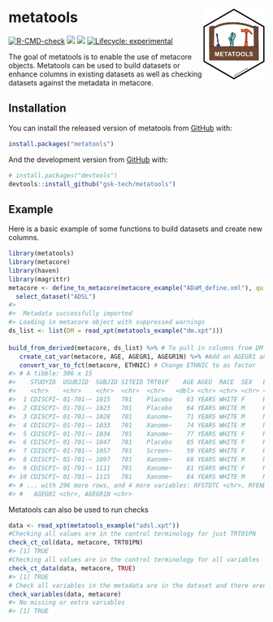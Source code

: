 
<!-- README.md is generated from README.Rmd. Please edit that file -->

# metatools <a href='https://github.com/pharmaverse/metatools'><img src="man/figures/metatools.png" align="right" style="height:139px;"/></a>

<!-- badges: start -->

[![R-CMD-check](https://github.com/pharmaverse/metatools/workflows/R-CMD-check/badge.svg)](https://github.com/pharmaverse/metatools/actions)
[<img src="https://img.shields.io/codecov/c/github/pharmaverse/metatools">](https://codecov.io/gh/pharmaverse/metatools)
[<img src="https://img.shields.io/badge/License-MIT-blue.svg">](https://github.com/pharmaverse/metatools/blob/main/LICENSE)
[![Lifecycle:
experimental](https://img.shields.io/badge/lifecycle-experimental-orange.svg)](https://lifecycle.r-lib.org/articles/stages.html#experimental)
<!-- badges: end -->

The goal of metatools is to enable the use of metacore objects.
Metatools can be used to build datasets or enhance columns in existing
datasets as well as checking datasets against the metadata in metacore.

## Installation

You can install the released version of metatools from
[GitHub](https://github.com/) with:

``` r
install.packages("metatools")
```

And the development version from [GitHub](https://github.com/) with:

``` r
# install.packages("devtools")
devtools::install_github("gsk-tech/metatools")
```

## Example

Here is a basic example of some functions to build datasets and create
new columns.

``` r
library(metatools)
library(metacore)
library(haven)
library(magrittr)
metacore <- define_to_metacore(metacore_example("ADaM_define.xml"), quiet = TRUE) %>%
  select_dataset("ADSL")
#> 
#>  Metadata successfully imported
#> Loading in metacore object with suppressed warnings
ds_list <- list(DM = read_xpt(metatools_example("dm.xpt")))

build_from_derived(metacore, ds_list) %>% # To pull in columns from DM to be in ADSL
   create_cat_var(metacore, AGE, AGEGR1, AGEGR1N) %>% #Add an AGEGR1 and AGEGR1N column
   convert_var_to_fct(metacore, ETHNIC) # Change ETHNIC to as factor 
#> # A tibble: 306 x 15
#>    STUDYID  USUBJID  SUBJID SITEID TRT01P    AGE AGEU  RACE  SEX   ETHNIC  DTHFL
#>    <chr>    <chr>    <chr>  <chr>  <chr>   <dbl> <chr> <chr> <chr> <fct>   <chr>
#>  1 CDISCPI~ 01-701-~ 1015   701    Placebo    63 YEARS WHITE F     HISPAN~ ""   
#>  2 CDISCPI~ 01-701-~ 1023   701    Placebo    64 YEARS WHITE M     HISPAN~ ""   
#>  3 CDISCPI~ 01-701-~ 1028   701    Xanome~    71 YEARS WHITE M     NOT HI~ ""   
#>  4 CDISCPI~ 01-701-~ 1033   701    Xanome~    74 YEARS WHITE M     NOT HI~ ""   
#>  5 CDISCPI~ 01-701-~ 1034   701    Xanome~    77 YEARS WHITE F     NOT HI~ ""   
#>  6 CDISCPI~ 01-701-~ 1047   701    Placebo    85 YEARS WHITE F     NOT HI~ ""   
#>  7 CDISCPI~ 01-701-~ 1057   701    Screen~    59 YEARS WHITE F     HISPAN~ ""   
#>  8 CDISCPI~ 01-701-~ 1097   701    Xanome~    68 YEARS WHITE M     NOT HI~ ""   
#>  9 CDISCPI~ 01-701-~ 1111   701    Xanome~    81 YEARS WHITE F     NOT HI~ ""   
#> 10 CDISCPI~ 01-701-~ 1115   701    Xanome~    84 YEARS WHITE M     NOT HI~ ""   
#> # ... with 296 more rows, and 4 more variables: RFSTDTC <chr>, RFENDTC <chr>,
#> #   AGEGR1 <chr>, AGEGR1N <chr>
```

Metatools can also be used to run checks

``` r
data <- read_xpt(metatools_example("adsl.xpt"))
#Checking all values are in the control terminology for just TRT01PN
check_ct_col(data, metacore, TRT01PN)
#> [1] TRUE
#Checking all values are in the control terminology for all variables 
check_ct_data(data, metacore, TRUE)
#> [1] TRUE
# Check all variables in the metadata are in the dataset and there aren't any extra columns 
check_variables(data, metacore)
#> No missing or extra variables
#> [1] TRUE
```
